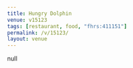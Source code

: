 ```yaml
---
title: Hungry Dolphin
venue: v15123
tags: [restaurant, food, "fhrs:411151"]
permalink: /v/15123/
layout: venue
---
```

null